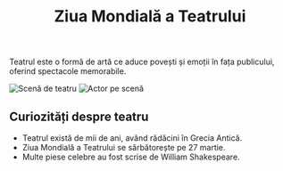 <!DOCTYPE html>
<html lang="ro">
<head>
    <meta charset="UTF-8">
    <meta name="viewport" content="width=device-width, initial-scale=1.0">
    <title>Ziua Mondială a Teatrului</title>
    <link rel="stylesheet" href="styles.css">
</head>
<body>
    <header>
        <h1>Ziua Mondială a Teatrului</h1>
    </header>
    <main>
        <section class="intro">
            <p>Teatrul este o formă de artă ce aduce povești și emoții în fața publicului, oferind spectacole memorabile.</p>
        </section>
        <section class="images">
            <img src="teatru1.jpg" alt="Scenă de teatru">
            <img src="teatru2.jpg" alt="Actor pe scenă">
        </section>
        <section class="facts">
            <h2>Curiozități despre teatru</h2>
            <ul>
                <li>Teatrul există de mii de ani, având rădăcini în Grecia Antică.</li>
                <li>Ziua Mondială a Teatrului se sărbătorește pe 27 martie.</li>
                <li>Multe piese celebre au fost scrise de William Shakespeare.</li>
            </ul>
        </section>
    </main>
</body>
</html>
